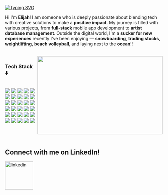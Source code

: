 <body>
  
<div style="position: relative">
  
<div id="welcome-message" align="left">
  <a href="https://git.io/typing-svg"><img src="https://readme-typing-svg.herokuapp.com?font=Fira+Code&size=24&pause=1000&color=7aa37a&random=false&width=435&lines=Hi%2C+I'm+Elijah+Senior!;Welcome+to+my+Bat+Cave+🦇+!" alt="Typing SVG" /></a>
</div>


Hi  I'm **Elijah**! I am someone who is deeply passionate about blending tech with creative solutions to make a **positive impact**. My journey is filled with various projects, from **full-stack** mobile app development to **artist database management**.
Outside the digital world, I'm a **sucker for new experiences** recently I've been enjoying — **snowboarding**, **trading stocks**, **weightlifting**,  **beach volleyball**, and laying next to the  **ocean**!!

<br>

<img src="https://github.com/NotLijee/NotLijeeImages/blob/main/IMG_1120.JPG" width=400 height=250 align="right"/>
<p align="left">
      <h3> Tech Stack ⬇️ </h3> </br>
      <img src="https://img.shields.io/badge/Python-3776AB?logo=python&logoColor=fff" /> 
      <img src="https://img.shields.io/badge/JavaScript-F7DF1E?logo=javascript&logoColor=000" /> 
      <img src="https://img.shields.io/badge/HTML-%23E34F26.svg?logo=html5&logoColor=white" />
      <img src="https://img.shields.io/badge/GitHub%20Pages-121013?logo=github&logoColor=white">
      <img src="https://img.shields.io/badge/TypeScript-3178C6?logo=typescript&logoColor=fff">
      <img src="https://img.shields.io/badge/Java-%23ED8B00.svg?logo=openjdk&logoColor=white">
      <img src="https://img.shields.io/badge/Vercel-%23000000.svg?logo=vercel&logoColor=white" /> 
      <img src="https://img.shields.io/badge/NumPy-4DABCF?logo=numpy&logoColor=fff" /> 
      <img src="https://img.shields.io/badge/Pandas-150458?logo=pandas&logoColor=fff" />
      <img src="https://img.shields.io/badge/Postgres-%23316192.svg?logo=postgresql&logoColor=white" />
      <img src="https://img.shields.io/badge/AWS-%23FF9900.svg?logo=amazon-web-services&logoColor=white">
      <img src="https://img.shields.io/badge/shadcn%2Fui-000?logo=shadcnui&logoColor=fff">
      <img src="https://img.shields.io/badge/Tailwind%20CSS-%2338B2AC.svg?logo=tailwind-css&logoColor=whitee">
      <img src="https://img.shields.io/badge/Three.js-000?logo=threedotjs&logoColor=fff">
      <img src="https://img.shields.io/badge/GitHub-%23121011.svg?logo=github&logoColor=white"> 
      <img src= "https://img.shields.io/badge/Supabase-3FCF8E?logo=supabase&logoColor=fff">
      <img src= "https://img.shields.io/badge/Babel-F9DC3E?logo=babel&logoColor=000">
      <img src= "https://img.shields.io/badge/Bootstrap-7952B3?logo=bootstrap&logoColor=fff">
      <img src= "https://img.shields.io/badge/Django-%23092E20.svg?logo=django&logoColor=white">
      <img src= "https://img.shields.io/badge/Expo-000020?logo=expo&logoColor=fff">
      <img src= "https://img.shields.io/badge/FastAPI-009485.svg?logo=fastapi&logoColor=white">
      <img src= "https://img.shields.io/badge/Flask-000?logo=flask&logoColor=fff">
      <img src= "https://img.shields.io/badge/Next.js-black?logo=next.js&logoColor=white">
      <img src= "https://img.shields.io/badge/Node.js-6DA55F?logo=node.js&logoColor=white">
      <img src= "https://img.shields.io/badge/React-%2320232a.svg?logo=react&logoColor=%2361DAFB">
      <img src= "https://img.shields.io/badge/React_Native-%2320232a.svg?logo=react&logoColor=%2361DAFB">
      <img src = "https://img.shields.io/badge/Firebase-039BE5?logo=Firebase&logoColor=white">
      <img src = "https://img.shields.io/badge/Vercel-%23000000.svg?logo=vercel&logoColor=white">
      <img src = "https://img.shields.io/badge/R-%23276DC3.svg?logo=r&logoColor=white">
      <img src = "https://img.shields.io/badge/Rust-%23000000.svg?e&logo=rust&logoColor=white">

      
      
</p>




<br>
<br>

## Connect with me on LinkedIn!

[<img target="_blank" src="https://github.com/NotLijee/NotLijeeImages/blob/main/LinkedIn_logo_initials.png" title="linkedin" width="90" height="90">](https://www.linkedin.com/in/elijah-senior-233a3b238/)

</div>
